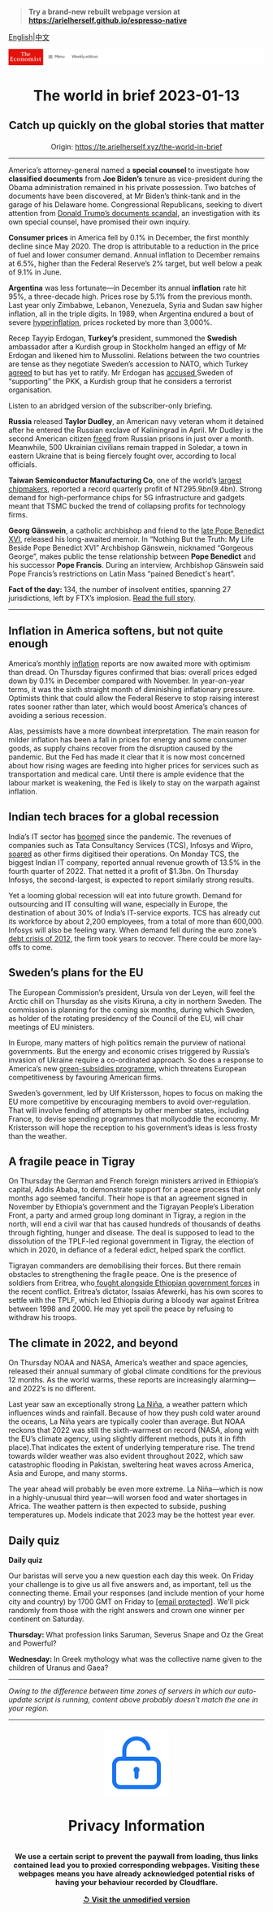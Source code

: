 > **Try a brand-new rebuilt webpage version at https://arielherself.github.io/espresso-native**

[English](https://github.com/arielherself/espresso/blob/main/README.md)|[中文](https://github-com.translate.goog/arielherself/espresso/blob/main/README.md?_x_tr_sl=en&_x_tr_tl=zh-CN&_x_tr_hl=zh-CN&_x_tr_pto=wapp)



![The Economist](menubar.png)

# <p align="center">The world in brief 2023-01-13</p>

## <p align="center">Catch up quickly on the global stories that matter</p>

<p align="center">Origin: <a href="https://te.arielherself.xyz/the-world-in-brief">https://te.arielherself.xyz/the-world-in-brief</a><hr>

America’s attorney-general named a <strong>special counsel </strong>to investigate how <strong>classified documents</strong> from <strong>Joe Biden’s</strong> tenure as vice-president during the Obama administration remained in his private possession. Two batches of documents have been discovered, at Mr Biden’s think-tank and in the garage of his Delaware home. Congressional Republicans, seeking to divert attention from [Donald Trump’s documents scandal](https://te.arielherself.xyz/united-states/2022/08/10/the-raid-on-mar-a-lago-could-shake-americas-foundations), an investigation with its own special counsel, have promised their own inquiry.

<strong>Consumer prices</strong> in America fell by 0.1% in December, the first monthly decline since May 2020. The drop is attributable to a reduction in the price of fuel and lower consumer demand. Annual inflation to December remains at 6.5%, higher than the Federal Reserve’s 2% target, but well below a peak of 9.1% in June.

<strong>Argentina</strong> was less fortunate—in December its annual <strong>inflation</strong> rate hit 95%, a three-decade high. Prices rose by 5.1% from the previous month. Last year only Zimbabwe, Lebanon, Venezuela, Syria and Sudan saw higher inflation, all in the triple digits. In 1989, when Argentina endured a bout of severe [hyperinflation](https://te.arielherself.xyz/finance-and-economics/2019/01/31/hyperinflations-can-end-quickly-given-the-right-sort-of-regime-change), prices rocketed by more than 3,000%.

Recep Tayyip Erdogan, <strong>Turkey’s</strong> president, summoned the <strong>Swedish </strong>ambassador after a Kurdish group in Stockholm hanged an effigy of Mr Erdogan and likened him to Mussolini. Relations between the two countries are tense as they negotiate Sweden’s accession to NATO, which Turkey [agreed](https://te.arielherself.xyz/europe/2022/06/28/turkey-lifts-its-block-on-letting-sweden-and-finland-join-nato) to but has yet to ratify. Mr Erdogan has [accused ](https://te.arielherself.xyz/by-invitation/2022/05/30/recep-tayyip-erdogan-on-nato-expansion)Sweden of “supporting” the PKK, a Kurdish group that he considers a terrorist organisation.

Listen to an abridged version of the subscriber-only briefing.

<strong>Russia</strong> released <strong>Taylor Dudley</strong>, an American navy veteran whom it detained after he entered the Russian exclave of Kaliningrad in April. Mr Dudley is the second American citizen [freed](https://te.arielherself.xyz/the-economist-explains/2022/08/05/how-do-prisoner-swaps-work) from Russian prisons in just over a month. Meanwhile, 500 Ukrainian civilians remain trapped in Soledar, a town in eastern Ukraine that is being fiercely fought over, according to local officials.

<strong>Taiwan Semiconductor Manufacturing Co</strong>, one of the world’s [largest chipmakers](https://te.arielherself.xyz/business/2022/10/17/the-american-chip-industrys-15trn-meltdown), reported a record quarterly profit of NT$295.9bn ($9.4bn). Strong demand for high-performance chips for 5G infrastructure and gadgets meant that TSMC bucked the trend of collapsing profits for technology firms.

<strong>Georg Gänswein</strong>, a catholic archbishop and friend to the [late Pope Benedict XVI](https://te.arielherself.xyz/international/2023/01/02/the-death-of-pope-benedict-removes-a-problem-for-liberal-catholics), released his long-awaited memoir. In “Nothing But the Truth: My Life Beside Pope Benedict XVI” Archbishop Gänswein, nicknamed “Gorgeous George”, makes public the tense relationship between <strong>Pope Benedict</strong> and his successor <strong>Pope Francis</strong>. During an interview, Archbishop Gänswein said Pope Francis’s restrictions on Latin Mass “pained Benedict&#x27;s heart”. 

<strong>Fact of the day: </strong>134, the number of insolvent entities, spanning 27 jurisdictions, left by FTX’s implosion. [Read the full story](https://te.arielherself.xyz/finance-and-economics/2023/01/10/the-hunt-for-ftxs-missing-riches).

----------

## Inflation in America softens, but not quite enough

America’s monthly [inflation](https://te.arielherself.xyz/the-world-ahead/2022/11/14/how-does-the-past-help-us-predict-policy-on-inflation-in-2023) reports are now awaited more with optimism than dread. On Thursday figures confirmed that bias: overall prices edged down by 0.1% in December compared with November. In year-on-year terms, it was the sixth straight month of diminishing inflationary pressure. Optimists think that could allow the Federal Reserve to stop raising interest rates sooner rather than later, which would boost America’s chances of avoiding a serious recession.

Alas, pessimists have a more downbeat interpretation. The main reason for milder inflation has been a fall in prices for energy and some consumer goods, as supply chains recover from the disruption caused by the pandemic. But the Fed has made it clear that it is now most concerned about how rising wages are feeding into higher prices for services such as transportation and medical care. Until there is ample evidence that the labour market is weakening, the Fed is likely to stay on the warpath against inflation.

## Indian tech braces for a global recession

India’s IT sector has [boomed](https://te.arielherself.xyz/business/a-half-a-trillion-dollar-bet-on-revolutionising-white-collar-work/21808453) since the pandemic. The revenues of companies such as Tata Consultancy Services (TCS), Infosys and Wipro, [soared](https://te.arielherself.xyz/business/2023/01/08/how-technology-is-redrawing-the-boundaries-of-the-firm) as other firms digitised their operations. On Monday TCS, the biggest Indian IT company, reported annual revenue growth of 13.5% in the fourth quarter of 2022. That netted it a profit of $1.3bn. On Thursday Infosys, the second-largest, is expected to report similarly strong results. 

Yet a looming global recession will eat into future growth. Demand for outsourcing and IT consulting will wane, especially in Europe, the destination of about 30% of India’s IT-service exports. TCS has already cut its workforce by about 2,200 employees, from a total of more than 600,000. Infosys will also be feeling wary. When demand fell during the euro zone’s [debt crisis of 2012](https://te.arielherself.xyz/free-exchange/2012/05/02/call-it-a-depression), the firm took years to recover. There could be more lay-offs to come.

## Sweden’s plans for the EU

The European Commission’s president, Ursula von der Leyen, will feel the Arctic chill on Thursday as she visits Kiruna, a city in northern Sweden. The commission is planning for the coming six months, during which Sweden, as holder of the rotating presidency of the Council of the EU, will chair meetings of EU ministers. 

In Europe, many matters of high politics remain the purview of national governments. But the energy and economic crises triggered by Russia’s invasion of Ukraine require a co-ordinated approach. So does a response to America’s new [green-subsidies programme](https://te.arielherself.xyz/finance-and-economics/2023/01/09/what-americas-protectionist-turn-means-for-the-world), which threatens European competitiveness by favouring American firms. 

Sweden’s government, led by Ulf Kristersson, hopes to focus on making the EU more competitive by encouraging members to avoid over-regulation. That will involve fending off attempts by other member states, including France, to devise spending programmes that mollycoddle the economy. Mr Kristersson will hope the reception to his government’s ideas is less frosty than the weather.

## A fragile peace in Tigray

On Thursday the German and French foreign ministers arrived in Ethiopia’s capital, Addis Ababa, to demonstrate support for a peace process that only months ago seemed fanciful. Their hope is that an agreement signed in November by Ethiopia’s government and the Tigrayan People’s Liberation Front, a party and armed group long dominant in Tigray, a region in the north, will end a civil war that has caused hundreds of thousands of deaths through fighting, hunger and disease. The deal is supposed to lead to the dissolution of the TPLF-led regional government in Tigray, the election of which in 2020, in defiance of a federal edict, helped spark the conflict. 

Tigrayan commanders are demobilising their forces. But there remain obstacles to strengthening the fragile peace. One is the presence of soldiers from Eritrea, who[ fought alongside Ethiopian government forces](https://te.arielherself.xyz/middle-east-and-africa/2022/10/06/eritrea-has-called-up-thousands-of-reservists-to-fight-in-tigray) in the recent conflict. Eritrea’s dictator, Issaias Afewerki, has his own scores to settle with the TPLF, which led Ethiopia during a bloody war against Eritrea between 1998 and 2000. He may yet spoil the peace by refusing to withdraw his troops.

## The climate in 2022, and beyond

On Thursday NOAA and NASA, America’s weather and space agencies, released their annual summary of global climate conditions for the previous 12 months. As the world warms, these reports are increasingly alarming—and 2022’s is no different.

Last year saw an exceptionally strong [La Niña](https://te.arielherself.xyz/interactive/the-world-ahead/2022/11/18/the-weather-system-that-influences-the-world), a weather pattern which influences winds and rainfall. Because of how they push cold water around the oceans, La Niña years are typically cooler than average. But NOAA reckons that 2022 was still the sixth-warmest on record (NASA, along with the EU’s climate agency, using slightly different methods, puts it in fifth place).That indicates the extent of underlying temperature rise. The trend towards wilder weather was also evident throughout 2022, which saw catastrophic flooding in Pakistan, sweltering heat waves across America, Asia and Europe, and many storms.

The year ahead will probably be even more extreme. La Niña—which is now in a highly-unusual third year—will worsen food and water shortages in Africa. The weather pattern is then expected to subside, pushing temperatures up. Models indicate that 2023 may be the hottest year ever.

## Daily quiz

<strong>Daily quiz</strong>

Our baristas will serve you a new question each day this week. On Friday your challenge is to give us all five answers and, as important, tell us the connecting theme. Email your responses (and include mention of your home city and country) by 1700 GMT on Friday to [<span class="__cf_email__" data-cfemail="dd8ca8b4a798aeadafb8aeaeb29db8beb2b3b2b0b4aea9f3beb2b0">[email&#160;protected]</span>](https://mail.google.com/mail/?view=cm&amp;fs=1&amp;tf=1&amp;to=QuizEspresso@te.arielherself.xyz). We’ll pick randomly from those with the right answers and crown one winner per continent on Saturday.

<strong>Thursday: </strong>What profession links Saruman, Severus Snape and Oz the Great and Powerful?

<strong>Wednesday: </strong>In Greek mythology what was the collective name given to the children of Uranus and Gaea?

----------

*Owing to the difference between time zones of servers in which our auto-update script is running, content above probably doesn't match the one in your region.*

|<br><div align="center"><img src="unlock.png" /><h1>Privacy Information</h1></div></br>We use a certain script to prevent the paywall from loading, thus links contained lead you to proxied corresponding webpages. Visiting these webpages means you have already acknowledged potential risks of having your behaviour recorded by Cloudflare.<br><br>[&#x21BA; Visit the unmodified version](README.raw.md)<br><br>|
|-----|
